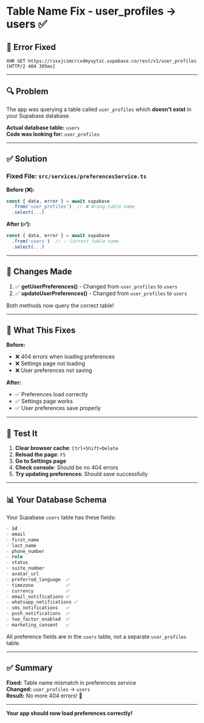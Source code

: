 # Table Name Fix - user_profiles → users ✅

## 🐛 Error Fixed

```
XHR GET https://rsxxjcsmcrcxdmyuytzc.supabase.co/rest/v1/user_profiles
[HTTP/2 404 395ms]
```

---

## 🔍 Problem

The app was querying a table called `user_profiles` which **doesn't exist** in your Supabase database.

**Actual database table:** `users`  
**Code was looking for:** `user_profiles`

---

## ✅ Solution

### **Fixed File:** `src/services/preferencesService.ts`

**Before (❌):**
```typescript
const { data, error } = await supabase
  .from('user_profiles')  // ❌ Wrong table name
  .select(...)
```

**After (✅):**
```typescript
const { data, error } = await supabase
  .from('users')  // ✅ Correct table name
  .select(...)
```

---

## 📝 Changes Made

1. ✅ **getUserPreferences()** - Changed from `user_profiles` to `users`
2. ✅ **updateUserPreferences()** - Changed from `user_profiles` to `users`

Both methods now query the correct table!

---

## 🎯 What This Fixes

**Before:**
- ❌ 404 errors when loading preferences
- ❌ Settings page not loading
- ❌ User preferences not saving

**After:**
- ✅ Preferences load correctly
- ✅ Settings page works
- ✅ User preferences save properly

---

## 🧪 Test It

1. **Clear browser cache**: `Ctrl+Shift+Delete`
2. **Reload the page**: `F5`
3. **Go to Settings page**
4. **Check console**: Should be no 404 errors
5. **Try updating preferences**: Should save successfully

---

## 📊 Your Database Schema

Your Supabase `users` table has these fields:
```sql
- id
- email
- first_name
- last_name
- phone_number
- role
- status
- suite_number
- avatar_url
- preferred_language  ✅
- timezone            ✅
- currency            ✅
- email_notifications ✅
- whatsapp_notifications ✅
- sms_notifications   ✅
- push_notifications  ✅
- two_factor_enabled  ✅
- marketing_consent   ✅
```

All preference fields are in the `users` table, not a separate `user_profiles` table.

---

## ✅ Summary

**Fixed:** Table name mismatch in preferences service  
**Changed:** `user_profiles` → `users`  
**Result:** No more 404 errors! 🎉

---

**Your app should now load preferences correctly!**
